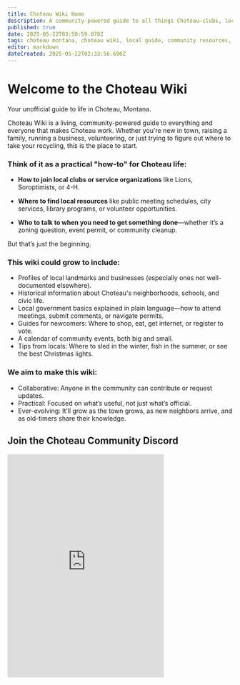 ```yaml
---
title: Choteau Wiki Home
description: A community-powered guide to all things Choteau—clubs, local know-how, and where to find what you need. Not official, just helpful.
published: true
date: 2025-05-22T03:50:59.078Z
tags: choteau montana, choteau wiki, local guide, community resources, how to choteau, choteau clubs, choteau events, volunteer choteau, city services, choteau history
editor: markdown
dateCreated: 2025-05-22T02:33:56.696Z
---
```


# Welcome to the Choteau Wiki
Your unofficial guide to life in Choteau, Montana.

Choteau Wiki is a living, community-powered guide to everything and everyone that makes Choteau work. Whether you're new in town, raising a family, running a business, volunteering, or just trying to figure out where to take your recycling, this is the place to start.

### Think of it as a practical "how-to" for Choteau life:

- **How to join local clubs or service organizations** like Lions, Soroptimists, or 4-H.
- **Where to find local resources** like public meeting schedules, city services, library programs, or volunteer opportunities.

- **Who to talk to when you need to get something done**—whether it’s a zoning question, event permit, or community cleanup.

But that’s just the beginning.

### This wiki could grow to include:
- Profiles of local landmarks and businesses (especially ones not well-documented elsewhere).
- Historical information about Choteau's neighborhoods, schools, and civic life.
- Local government basics explained in plain language—how to attend meetings, submit comments, or navigate permits.
- Guides for newcomers: Where to shop, eat, get internet, or register to vote.
- A calendar of community events, both big and small.
- Tips from locals: Where to sled in the winter, fish in the summer, or see the best Christmas lights.

### We aim to make this wiki:
- Collaborative: Anyone in the community can contribute or request updates.
- Practical: Focused on what’s useful, not just what’s official.
- Ever-evolving: It’ll grow as the town grows, as new neighbors arrive, and as old-timers share their knowledge.

## Join the Choteau Community Discord
<iframe src="https://discord.com/widget?id=503066175744245760&theme=dark" width="350" height="500" allowtransparency="true" frameborder="0" sandbox="allow-popups allow-popups-to-escape-sandbox allow-same-origin allow-scripts"></iframe>